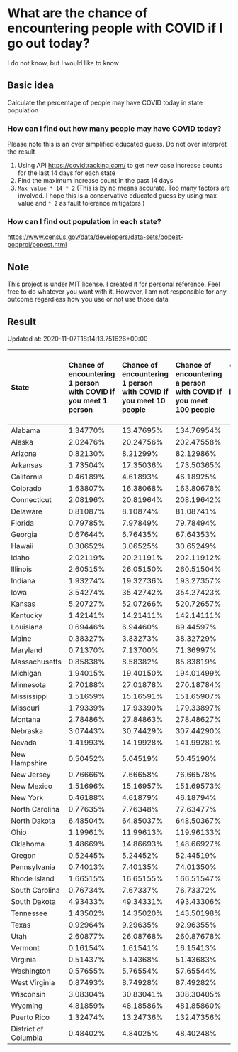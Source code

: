 # What are the chance of encountering people with COVID if I go out today?
I do not know, but I would like to know

## Basic idea
Calculate the percentage of people may have COVID today in state population

### How can I find out how many people may have COVID today?
Please note this is an over simplified educated guess. Do not over interpret the result 
1. Using API https://covidtracking.com/ to get new case increase counts for the last 14 days for each state
2. Find the maximum increase count in the past 14 days
3. `Max value * 14 * 2` (This is by no means accurate. Too many factors are involved. I hope this is a conservative educated guess by using max value and `* 2` as fault tolerance mitigators ) 

### How can I find out population in each state?
https://www.census.gov/data/developers/data-sets/popest-popproj/popest.html

## Note
This project is under MIT license. I created it for personal reference. Feel free to do whatever you want with it. However, I am not responsible for any outcome regardless how you use or not use those data 

## Result

 Updated at: 2020-11-07T18:14:13.751626+00:00

| State                | Chance of encountering 1 person with COVID if you meet 1 person   | Chance of encountering 1 person with COVID if you meet 10 people   | Chance of encountering a person with COVID if you meet 100 people   |   Max count of new case increase in the past 14 days |   Estimated people count with COVID |
|:---------------------|:------------------------------------------------------------------|:-------------------------------------------------------------------|:--------------------------------------------------------------------|-----------------------------------------------------:|------------------------------------:|
| Alabama              | 1.34770%                                                          | 13.47695%                                                          | 134.76954%                                                          |                                                 2360 |                               66080 |
| Alaska               | 2.02476%                                                          | 20.24756%                                                          | 202.47558%                                                          |                                                  529 |                               14812 |
| Arizona              | 0.82130%                                                          | 8.21299%                                                           | 82.12986%                                                           |                                                 2135 |                               59780 |
| Arkansas             | 1.73504%                                                          | 17.35036%                                                          | 173.50365%                                                          |                                                 1870 |                               52360 |
| California           | 0.46189%                                                          | 4.61893%                                                           | 46.18925%                                                           |                                                 6518 |                              182504 |
| Colorado             | 1.63807%                                                          | 16.38068%                                                          | 163.80678%                                                          |                                                 3369 |                               94332 |
| Connecticut          | 2.08196%                                                          | 20.81964%                                                          | 208.19642%                                                          |                                                 2651 |                               74228 |
| Delaware             | 0.81087%                                                          | 8.10874%                                                           | 81.08741%                                                           |                                                  282 |                                7896 |
| Florida              | 0.79785%                                                          | 7.97849%                                                           | 79.78494%                                                           |                                                 6120 |                              171360 |
| Georgia              | 0.67644%                                                          | 6.76435%                                                           | 67.64353%                                                           |                                                 2565 |                               71820 |
| Hawaii               | 0.30652%                                                          | 3.06525%                                                           | 30.65249%                                                           |                                                  155 |                                4340 |
| Idaho                | 2.02119%                                                          | 20.21191%                                                          | 202.11912%                                                          |                                                 1290 |                               36120 |
| Illinois             | 2.60515%                                                          | 26.05150%                                                          | 260.51504%                                                          |                                                11790 |                              330120 |
| Indiana              | 1.93274%                                                          | 19.32736%                                                          | 193.27357%                                                          |                                                 4647 |                              130116 |
| Iowa                 | 3.54274%                                                          | 35.42742%                                                          | 354.27423%                                                          |                                                 3992 |                              111776 |
| Kansas               | 5.20727%                                                          | 52.07266%                                                          | 520.72657%                                                          |                                                 5418 |                              151704 |
| Kentucky             | 1.42141%                                                          | 14.21411%                                                          | 142.14111%                                                          |                                                 2268 |                               63504 |
| Louisiana            | 0.69446%                                                          | 6.94460%                                                           | 69.44597%                                                           |                                                 1153 |                               32284 |
| Maine                | 0.38327%                                                          | 3.83273%                                                           | 38.32729%                                                           |                                                  184 |                                5152 |
| Maryland             | 0.71370%                                                          | 7.13700%                                                           | 71.36997%                                                           |                                                 1541 |                               43148 |
| Massachusetts        | 0.85838%                                                          | 8.58382%                                                           | 85.83819%                                                           |                                                 2113 |                               59164 |
| Michigan             | 1.94015%                                                          | 19.40150%                                                          | 194.01499%                                                          |                                                 6920 |                              193760 |
| Minnesota            | 2.70188%                                                          | 27.01878%                                                          | 270.18784%                                                          |                                                 5442 |                              152376 |
| Mississippi          | 1.51659%                                                          | 15.16591%                                                          | 151.65907%                                                          |                                                 1612 |                               45136 |
| Missouri             | 1.79339%                                                          | 17.93390%                                                          | 179.33897%                                                          |                                                 3931 |                              110068 |
| Montana              | 2.78486%                                                          | 27.84863%                                                          | 278.48627%                                                          |                                                 1063 |                               29764 |
| Nebraska             | 3.07443%                                                          | 30.74429%                                                          | 307.44290%                                                          |                                                 2124 |                               59472 |
| Nevada               | 1.41993%                                                          | 14.19928%                                                          | 141.99281%                                                          |                                                 1562 |                               43736 |
| New Hampshire        | 0.50452%                                                          | 5.04519%                                                           | 50.45190%                                                           |                                                  245 |                                6860 |
| New Jersey           | 0.76666%                                                          | 7.66658%                                                           | 76.66578%                                                           |                                                 2432 |                               68096 |
| New Mexico           | 1.51696%                                                          | 15.16957%                                                          | 151.69573%                                                          |                                                 1136 |                               31808 |
| New York             | 0.46188%                                                          | 4.61879%                                                           | 46.18794%                                                           |                                                 3209 |                               89852 |
| North Carolina       | 0.77635%                                                          | 7.76348%                                                           | 77.63477%                                                           |                                                 2908 |                               81424 |
| North Dakota         | 6.48504%                                                          | 64.85037%                                                          | 648.50367%                                                          |                                                 1765 |                               49420 |
| Ohio                 | 1.19961%                                                          | 11.99613%                                                          | 119.96133%                                                          |                                                 5008 |                              140224 |
| Oklahoma             | 1.48669%                                                          | 14.86693%                                                          | 148.66927%                                                          |                                                 2101 |                               58828 |
| Oregon               | 0.52445%                                                          | 5.24452%                                                           | 52.44519%                                                           |                                                  790 |                               22120 |
| Pennsylvania         | 0.74013%                                                          | 7.40135%                                                           | 74.01350%                                                           |                                                 3384 |                               94752 |
| Rhode Island         | 1.66515%                                                          | 16.65155%                                                          | 166.51547%                                                          |                                                  630 |                               17640 |
| South Carolina       | 0.76734%                                                          | 7.67337%                                                           | 76.73372%                                                           |                                                 1411 |                               39508 |
| South Dakota         | 4.93433%                                                          | 49.34331%                                                          | 493.43306%                                                          |                                                 1559 |                               43652 |
| Tennessee            | 1.43502%                                                          | 14.35020%                                                          | 143.50198%                                                          |                                                 3500 |                               98000 |
| Texas                | 0.92964%                                                          | 9.29635%                                                           | 92.96355%                                                           |                                                 9627 |                              269556 |
| Utah                 | 2.60877%                                                          | 26.08768%                                                          | 260.87678%                                                          |                                                 2987 |                               83636 |
| Vermont              | 0.16154%                                                          | 1.61541%                                                           | 16.15413%                                                           |                                                   36 |                                1008 |
| Virginia             | 0.51437%                                                          | 5.14368%                                                           | 51.43683%                                                           |                                                 1568 |                               43904 |
| Washington           | 0.57655%                                                          | 5.76554%                                                           | 57.65544%                                                           |                                                 1568 |                               43904 |
| West Virginia        | 0.87493%                                                          | 8.74928%                                                           | 87.49282%                                                           |                                                  560 |                               15680 |
| Wisconsin            | 3.08304%                                                          | 30.83041%                                                          | 308.30405%                                                          |                                                 6411 |                              179508 |
| Wyoming              | 4.81859%                                                          | 48.18586%                                                          | 481.85860%                                                          |                                                  996 |                               27888 |
| Puerto Rico          | 1.32474%                                                          | 13.24736%                                                          | 132.47356%                                                          |                                                 1511 |                               42308 |
| District of Columbia | 0.48402%                                                          | 4.84025%                                                           | 48.40248%                                                           |                                                  122 |                                3416 |
